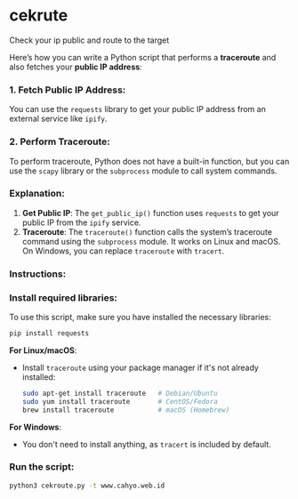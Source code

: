 # cekrute
Check your ip public and route to the target

Here’s how you can write a Python script that performs a **traceroute** and also fetches your **public IP address**:

### 1. **Fetch Public IP Address**: 
You can use the `requests` library to get your public IP address from an external service like `ipify`.

### 2. **Perform Traceroute**:
To perform traceroute, Python does not have a built-in function, but you can use the `scapy` library or the `subprocess` module to call system commands.

### Explanation:
1. **Get Public IP**: The `get_public_ip()` function uses `requests` to get your public IP from the `ipify` service.
2. **Traceroute**: The `traceroute()` function calls the system’s traceroute command using the `subprocess` module. It works on Linux and macOS. On Windows, you can replace `traceroute` with `tracert`.

### Instructions:
### Install required libraries:
To use this script, make sure you have installed the necessary libraries:
```bash
pip install requests
```
**For Linux/macOS**:
   - Install `traceroute` using your package manager if it's not already installed:
     ```bash
     sudo apt-get install traceroute   # Debian/Ubuntu
     sudo yum install traceroute       # CentOS/Fedora
     brew install traceroute           # macOS (Homebrew)
     ```

**For Windows**:
   - You don't need to install anything, as `tracert` is included by default.

### Run the script:
```bash
python3 cekroute.py -t www.cahyo.web.id
```
